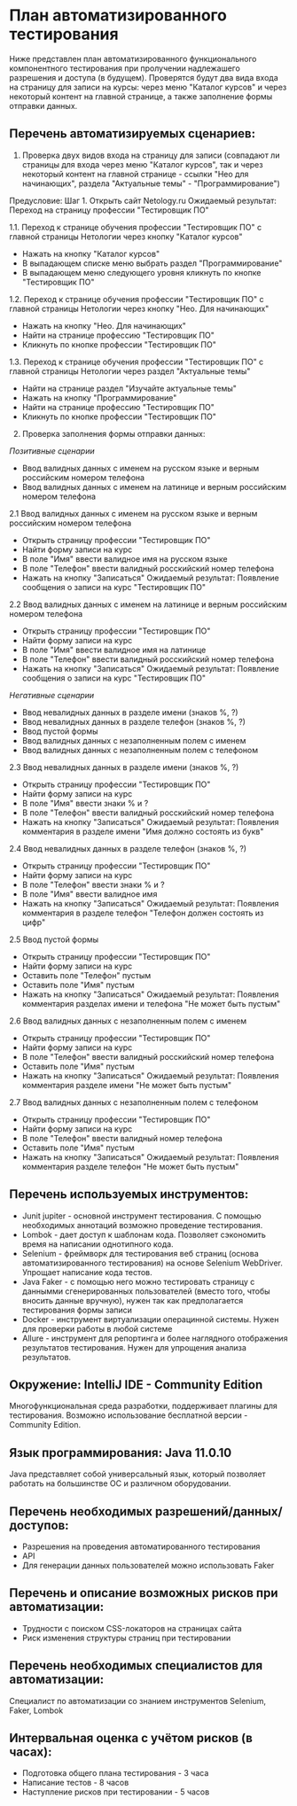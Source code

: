 # План автоматизированного тестирования
Ниже представлен план автоматизированного функционального компонентного тестирования при пролучении надлежашего разрешения и доступа (в будущем). Проверятся будут два вида входа на страницу для записи на курсы: через меню "Каталог курсов" и через некоторый контент на главной странице, а также заполнение формы отправки данных.

## Перечень автоматизируемых сценариев:
1. Проверка двух видов входа на страницу для записи (совпадают ли страницы для входа через меню "Каталог курсов", так и через некоторый контент на главной странице - ссылки "Нео для начинающих", раздела "Актуальные темы" - "Программирование")

Предусловие:
Шаг 1. Открыть сайт Netology.ru
Ожидаемый результат: Переход на страницу профессии "Тестировщик ПО"

1.1. Переход к странице обучения профессии "Тестировщик ПО" с главной страницы Нетологии через кнопку "Каталог курсов"
* Нажать на кнопку "Каталог курсов"
* В выпадающем списке меню выбрать раздел "Программирование"
* В выпадающем меню следующего уровня кликнуть по кнопке "Тестировщик ПО"

1.2. Переход к странице обучения профессии "Тестировщик ПО" с главной страницы Нетологии через кнопку "Нео. Для начинающих" 
* Нажать на кнопку "Нео. Для начинающих"
* Найти на странице профессию "Тестировщик ПО"
* Кликнуть по кнопке профессии "Тестировщик ПО"

1.3. Переход к странице обучения профессии "Тестировщик ПО" с главной страницы Нетологии через раздел "Актуальные темы"
* Найти на странице раздел "Изучайте актуальные темы"
* Нажать на кнопку "Программирование"
* Найти на странице профессию "Тестировщик ПО"
* Кликнуть по кнопке профессии "Тестировщик ПО"

2. Проверка заполнения формы отправки данных:

*Позитивные сценарии*

* Ввод валидных данных с именем на русском языке и верным российским номером телефона 
* Ввод валидных данных с именем на латинице и верным российским номером телефона

2.1 Ввод валидных данных с именем на русском языке и верным российским номером телефона 
* Открыть страницу профессии "Тестировщик ПО"
* Найти форму записи на курс
* В поле "Имя" ввести валидное имя на русском языке
* В поле "Телефон" ввести валидный росскийский номер телефона
* Нажать на кнопку "Записаться"
Ожидаемый результат:
Появление сообщения о записи на курс "Тестировщик ПО"


2.2 Ввод валидных данных с именем на латинице и верным российским номером телефона
* Открыть страницу профессии "Тестировщик ПО"
* Найти форму записи на курс
* В поле "Имя" ввести валидное имя на латинице
* В поле "Телефон" ввести валидный росскийский номер телефона
* Нажать на кнопку "Записаться"
Ожидаемый результат:
Появление сообщения о записи на курс "Тестировщик ПО"

*Негативные сценарии*

* Ввод невалидных данных в разделе имени (знаков %, ?)
* Ввод невалидных данных в разделе телефон (знаков %, ?)
* Ввод пустой формы
* Ввод валидных данных с незаполненным полем с именем
* Ввод валидных данных с незаполненным полем с телефоном

2.3 Ввод невалидных данных в разделе имени (знаков %, ?)
* Открыть страницу профессии "Тестировщик ПО"
* Найти форму записи на курс
* В поле "Имя" ввести знаки % и ?
* В поле "Телефон" ввести валидный росскийский номер телефона
* Нажать на кнопку "Записаться"
Ожидаемый результат:
Появления комментария в разделе имени "Имя должно состоять из букв"

2.4 Ввод невалидных данных в разделе телефон (знаков %, ?)
* Открыть страницу профессии "Тестировщик ПО"
* Найти форму записи на курс
* В поле "Телефон" ввести знаки % и ?
* В поле "Имя" ввести валидное имя 
* Нажать на кнопку "Записаться"
Ожидаемый результат:
Появления комментария в разделе телефон "Телефон должен состоять из цифр"

2.5 Ввод пустой формы
* Открыть страницу профессии "Тестировщик ПО"
* Найти форму записи на курс
* Оставить поле "Телефон" пустым
* Оставить поле "Имя" пустым
* Нажать на кнопку "Записаться"
Ожидаемый результат:
Появления комментария разделах имени и телефона "Не может быть пустым"

2.6 Ввод валидных данных с незаполненным полем с именем
* Открыть страницу профессии "Тестировщик ПО"
* Найти форму записи на курс
* В поле "Телефон" ввести валидный росскийский номер телефона
* Оставить поле "Имя" пустым
* Нажать на кнопку "Записаться"
Ожидаемый результат:
Появления комментария разделе имени "Не может быть пустым"

2.7 Ввод валидных данных с незаполненным полем с телефоном
* Открыть страницу профессии "Тестировщик ПО"
* Найти форму записи на курс
* В поле "Телефон" ввести валидный номер телефона
* Оставить поле "Имя" пустым
* Нажать на кнопку "Записаться"
Ожидаемый результат:
Появления комментария разделе телефон "Не может быть пустым"

## Перечень используемых инструментов:
* Junit jupiter - основной инструмент тестирования. С помощью необходимых аннотаций возможно проведение тестирования.
* Lombok - дает доступ к шаблонам кода. Позволяет сэкономить время на написании однотипного кода. 
* Selenium - фреймворк для тестирования веб страниц (основа автоматизированного тестирования) на основе Selenium WebDriver. Упрощает написание кода тестов.
* Java Faker - с помощью него можно тестировать страницу с даннымми сгенерированных пользователей (вместо того, чтобы вносить данные вручную), нужен так как предполагается тестирования формы записи
* Docker - инструмент виртуализации операцинной системы. Нужен для проверки работы в любой системе
* Allure - инструмент для репортинга и более наглядного отображения результатов тестирования. Нужен для упрощения анализа результатов. 

## Окружение: IntelliJ IDE - Community Edition 
Многофункциональная среда разработки, поддерживает плагины для тестирования. Возможно использование бесплатной версии  - Community Edition. 
 
## Язык программирования: Java 11.0.10 
Java представляет собой универсальный язык, который позволяет работать на большинстве ОС и различном оборудовании. 

## Перечень необходимых разрешений/данных/доступов:
* Разрешения на проведения автоматированного тестирования
* API
* Для генерации данных пользователей можно использовать Faker

## Перечень и описание возможных рисков при автоматизации:
* Трудности с поиском CSS-локаторов на страницах сайта
* Риск изменения структуры страниц при тестировании

## Перечень необходимых специалистов для автоматизации:
Специалист по автоматизации со знанием инструментов Selenium, Faker, Lombok 

## Интервальная оценка с учётом рисков (в часах): 
* Подготовка общего плана тестирования - 3 часа
* Написание тестов - 8 часов
* Наступление рисков при тестировании - 5 часов
